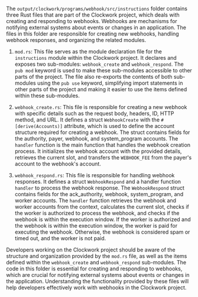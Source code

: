 The `output/clockwork/programs/webhook/src/instructions` folder contains three Rust files that are part of the Clockwork project, which deals with creating and responding to webhooks. Webhooks are mechanisms for notifying external systems about events or changes in an application. The files in this folder are responsible for creating new webhooks, handling webhook responses, and organizing the related modules.

1. `mod.rs`: This file serves as the module declaration file for the `instructions` module within the Clockwork project. It declares and exposes two sub-modules: `webhook_create` and `webhook_respond`. The `pub mod` keyword is used to make these sub-modules accessible to other parts of the project. The file also re-exports the contents of both sub-modules using the `pub use` keyword, simplifying import statements in other parts of the project and making it easier to use the items defined within these sub-modules.

2. `webhook_create.rs`: This file is responsible for creating a new webhook with specific details such as the request body, headers, ID, HTTP method, and URL. It defines a struct `WebhookCreate` with the `#[derive(Accounts)]` attribute, which is used to define the account structure required for creating a webhook. The struct contains fields for the authority, payer, webhook, and system_program accounts. The `handler` function is the main function that handles the webhook creation process. It initializes the webhook account with the provided details, retrieves the current slot, and transfers the `WEBHOOK_FEE` from the payer's account to the webhook's account.

3. `webhook_respond.rs`: This file is responsible for handling webhook responses. It defines a struct `WebhookRespond` and a handler function `handler` to process the webhook response. The `WebhookRespond` struct contains fields for the ack_authority, webhook, system_program, and worker accounts. The `handler` function retrieves the webhook and worker accounts from the context, calculates the current slot, checks if the worker is authorized to process the webhook, and checks if the webhook is within the execution window. If the worker is authorized and the webhook is within the execution window, the worker is paid for executing the webhook. Otherwise, the webhook is considered spam or timed out, and the worker is not paid.

Developers working on the Clockwork project should be aware of the structure and organization provided by the `mod.rs` file, as well as the items defined within the `webhook_create` and `webhook_respond` sub-modules. The code in this folder is essential for creating and responding to webhooks, which are crucial for notifying external systems about events or changes in the application. Understanding the functionality provided by these files will help developers effectively work with webhooks in the Clockwork project.
